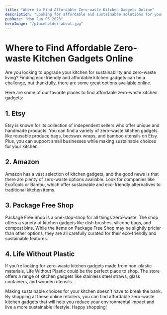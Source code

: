 ```yaml
---
title: "Where to Find Affordable Zero-waste Kitchen Gadgets Online"
description: "Looking for affordable and sustainable solutions for your kitchen? Check out our top picks for zero-waste kitchen gadgets online!"
pubDate: "Mon Jun 05 2023"
heroImage: "/placeholder-about.jpg"
---
```


# Where to Find Affordable Zero-waste Kitchen Gadgets Online

Are you looking to upgrade your kitchen for sustainability and zero-waste living? Finding eco-friendly and affordable kitchen gadgets can be a challenge, but thankfully, there are some great options available online.

Here are some of our favorite places to find affordable zero-waste kitchen gadgets:

## 1. Etsy

Etsy is known for its collection of independent sellers who offer unique and handmade products. You can find a variety of zero-waste kitchen gadgets like reusable produce bags, beeswax wraps, and bamboo utensils on Etsy. Plus, you can support small businesses while making sustainable choices for your kitchen.

## 2. Amazon

Amazon has a vast selection of kitchen gadgets, and the good news is that there are plenty of zero-waste options available. Look for companies like EcoTools or Bambu, which offer sustainable and eco-friendly alternatives to traditional kitchen items.

## 3. Package Free Shop

Package Free Shop is a one-stop-shop for all things zero-waste. The shop offers a variety of kitchen gadgets like dish brushes, silicone bags, and compost bins. While the items on Package Free Shop may be slightly pricier than other options, they are all carefully curated for their eco-friendly and sustainable features.

## 4. Life Without Plastic

If you&#39;re looking for zero-waste kitchen gadgets made from non-plastic materials, Life Without Plastic could be the perfect place to shop. The store offers a range of kitchen gadgets like stainless steel straws, glass containers, and wooden utensils.

Making sustainable choices for your kitchen doesn&#39;t have to break the bank. By shopping at these online retailers, you can find affordable zero-waste kitchen gadgets that will help you reduce your environmental impact and live a more sustainable lifestyle. Happy shopping!
